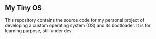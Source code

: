 ## My Tiny OS

This repository contains the source code for my personal project of developing a custom operating system (OS) and its bootloader.
It is for learning purpose, still under dev.
